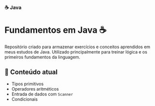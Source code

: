 ### ☕ Java 

# Fundamentos em Java ☕

Repositório criado para armazenar exercícios e conceitos aprendidos em meus estudos de Java. Utilizado principalmente para treinar lógica e os primeiros fundamentos da linguagem.

## 📘 Conteúdo atual

- Tipos primitivos
- Operadores aritméticos
- Entrada de dados com `Scanner`
- Condicionais
